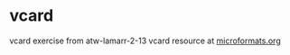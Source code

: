 # vcard


vcard exercise from atw-lamarr-2-13
vcard resource at [microformats.org](http://microformats.org/wiki/hcard-cheatsheet/)

